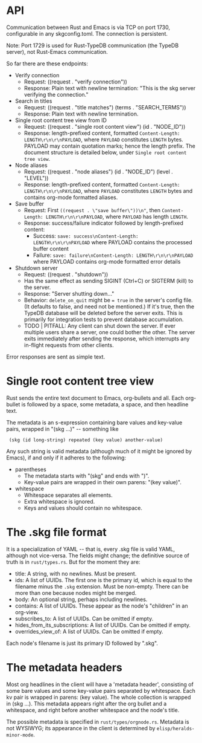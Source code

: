 # API

Communication between Rust and Emacs is via TCP on port 1730, configurable in any skgconfig.toml. The connection is persistent.

Note: Port 1729 is used for Rust-TypeDB communication (the TypeDB server), not Rust-Emacs communication.

So far there are these endpoints:

- Verify connection
  - Request: ((request . "verify connection"))
  - Response: Plain text with newline termination: "This is the skg server verifying the connection."
- Search in titles
  - Request: ((request . "title matches") (terms . "SEARCH_TERMS"))
  - Response: Plain text with newline termination.
- Single root content tree view from ID
  - Request: ((request . "single root content view") (id . "NODE_ID"))
  - Response: length-prefixed content, formatted `Content-Length: LENGTH\r\n\r\nPAYLOAD`, where `PAYLOAD` constitutes `LENGTH` bytes. PAYLOAD may contain quotation marks; hence the length prefix. The document structure is detailed below, under `Single root content tree view`.
- Node aliases
  - Request: ((request . "node aliases") (id . "NODE_ID") (level . "LEVEL"))
  - Response: length-prefixed content, formatted `Content-Length: LENGTH\r\n\r\nPAYLOAD`, where `PAYLOAD` constitutes `LENGTH` bytes and contains org-mode formatted aliases.
- Save buffer
  - Request: First `((request . \"save buffer\"))\n"`, then `Content-Length: LENGTH\r\n\r\nPAYLOAD`, where `PAYLOAD` has length `LENGTH`.
  - Response: success/failure indicator followed by length-prefixed content:
    - Success: `save: success\nContent-Length: LENGTH\r\n\r\nPAYLOAD` where PAYLOAD contains the processed buffer content
    - Failure: `save: failure\nContent-Length: LENGTH\r\n\r\nPAYLOAD` where PAYLOAD contains org-mode formatted error details
- Shutdown server
  - Request: ((request . "shutdown"))
  - Has the same effect as sending SIGINT (Ctrl+C) or SIGTERM (kill) to the server.
  - Response: "Server shutting down..."
  - Behavior: `delete_on_quit` might be `= true` in the server's config file. (It defaults to false, and need not be mentioned.) If it's true, then the TypeDB database will be deleted before the server exits. This is primarily for integration tests to prevent database accumulation.
  - TODO | PITFALL: Any client can shut down the server. If ever multiple users share a server, one could bother the other. The server exits immediately after sending the response, which interrupts any in-flight requests from other clients.

Error responses are sent as simple text.

# Single root content tree view

Rust sends the entire text document to Emacs, org-bullets and all.
Each org-bullet is followed by a space, some metadata, a space,
and then headline text.

The metadata is an s-expression containing bare values and key-value pairs,
wrapped in "(skg ...)" -- something like
```
 (skg (id long-string) repeated (key value) another-value)
```

Any such string is valid metadata
(although much of it might be ignored by Emacs),
if and only if it adheres to the following:

- parentheses
  - The metadata starts with "(skg" and ends with ")".
  - Key-value pairs are wrapped in their own parens: "(key value)".
- whitespace
  - Whitespace separates all elements.
  - Extra whitespace is ignored.
  - Keys and values should contain no whitespace.

# The .skg file format

It is a specialization of YAML -- that is, every .skg file is valid YAML, although not vice-versa. The fields might change; the definitive source of truth is in `rust/types.rs`. But for the moment they are:

- title: A string, with no newlines. Must be present.
- ids: A list of UUIDs. The first one is the primary id, which is equal to the filename minus the `.skg` extension. Must be non-empty. There can be more than one because nodes might be merged.
- body: An optional string, perhaps including newlines.
- contains: A list of UUIDs. These appear as the node's "children" in an org-view.
- subscribes_to: A list of UUIDs. Can be omitted if empty.
- hides_from_its_subscriptions: A list of UUIDs. Can be omitted if empty.
- overrides_view_of: A list of UUIDs. Can be omitted if empty.

Each node's filename is just its primary ID followed by ".skg".

# The metadata headers

Most org headlines in the client will have a 'metadata header',
consisting of some bare values and some key-value pairs
separated by whitespace. Each kv pair is wrapped in parens: (key value).
The whole collection is wrapped in (skg ...).
This metadata appears right after the org bullet and a whitespace,
and right before another whitespace and the node's title.

The possible metadata is specified in `rust/types/orgnode.rs`.
Metadata is not WYSIWYG; its appearance in the client
is determined by `elisp/heralds-minor-mode`.
